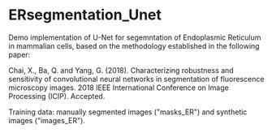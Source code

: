 # ERsegmentation_Unet
Demo implementation of U-Net for segemntation of Endoplasmic Reticulum in mammalian cells, based on the methodology established in the following paper:

Chai, X., Ba, Q. and Yang, G. (2018). Characterizing robustness and sensitivity of convolutional neural
networks in segmentation of fluorescence microscopy images. 2018 IEEE International Conference on
Image Processing (ICIP). Accepted.

Training data: manually segmented images ("masks_ER") and synthetic images ("images_ER").
